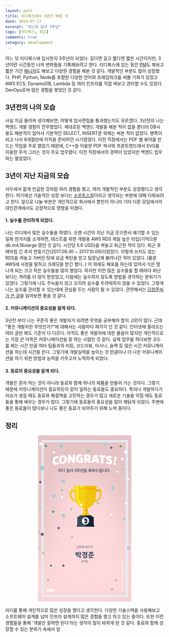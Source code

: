 ```yaml
---
layout: post
title: 리디북스에서 3년간 배운 것
date: 2019-07-17
excerpt: "어느덧 입사 3주년"
tags: [리디북스, 회고]
comments: true
category: development
---
```


어느 덧 리디북스에 입사한지 3주년이 되었다. 길다면 길고 짧다면 짧은 시간이지만, 3년이란 시간동안 나의 변화들을 기록해보려고 한다.
리디북스에 있는 동안 [PM](/ridi-romance-serial-development/)도 해보고 짧은 기간 [매니저](/look-back-2018/)도 해보고
다양한 경험을 해본 것 같다. 개발적인 부분도 많이 성장했다. PHP, Python, Node를 포함한 다양한 언어와 프레임워크를 써볼 기회가 있었고
AWS ECS, DynamoDB, Lambda 등 여러 인프라를 직접 써보고 관리할 수도 있었다. DevOps로써 많은 경험을 쌓았던 것 같다.

## 3년전의 나의 모습
사실 지금 돌이켜 생각해보면, 어떻게 입사면접을 통과했는지도 모르겠다.
3년전의 나는 백엔드 개발 경험이 전무했었다. 제대로된 백엔드 개발을 해본 적이 없을 뿐더러 DB사용도 해본적이 없어서 기본적인 SELECT, INSERT문 외에는 써본 적이 없었다.
병특이 되고 나서 6개월만에 이직을 준비하던 시기였었다. 이전 직장에서는 PDF 웹 뷰어를 만드는 작업을 주로 했었기 때문에, C++을 이용한 PDF 파서와 프론트엔드에서 SVG를 이용한
주석 그리는 것이 주요 업무였다. 이전 직장에서의 경력이 있었지만 백엔드 업무와는 멀었었다.

## 3년이 지난 지금의 모습

서두에서 잚게 언급한 것처럼 여러 경험을 했고, 여러 개발적인 부분도 성장했다고 생각한다.
여기에선 기술적인 성장 보다는 [소프트스킬](https://en.wikipedia.org/wiki/Soft_skills)이라고 생각되는 부분에 대해 다뤄보려고 한다.
앞으로 나눌 부분은 개인적으로 회사에서 뿐만이 아니라 기타 다른 모임에서의 대인관계에서도 긍정적으로 영향을 미쳤다.

#### 1. 실수를 관리하게 되었다.

나는 리디에서 많은 실수들을 하였다. 오랜 시간이 지난 지금 웃으면서 얘기할 수 있는 일화 한가지를 소개하면, 테스트를 위한 개발용 AWS RDS
제일 높은 타입(기억으론 db.m4.16xlarge 였던 것 같다. 시간당 5.6 USD)을 켜놓고 퇴근한 적이 있다. 퇴근 후 때마침 긴 추석 연휴기간(2017.09.30 ~ 2017.10.09)이었었다.
이렇게 쓰지도 않는 RDS을 켜놓고 가버린 탓에 요금 폭탄을 받고 팀장님께 불려나간 적이 있었다. (물론 AWS에 사정을 말하고 크레딧을 받긴 했다..)
이 외에도 배포를 하는데 있어서 식은 땀나게 되는 크고 작은 실수들을 많이 했었다. 
하지만 이런 많은 실수들을 할 때마다 비난보다는 격려를 더 많이 받았었고, 다음에는 실수하지 않도록 방법을 생각하는 분위기가 있었다.
그렇기에 나도 주눅들지 않고 오히려 실수를 두려워하지 않을 수 있었다.
그렇게 나는 실수를 관리할 수 있는데에 관심을 두는 사람이 될 수 있었다.
관련해서는 [김창준씨가 쓴 글](http://egloos.zum.com/agile/v/5774862)을 읽어보면 좋을 것 같다.

#### 2. 커뮤니케이션의 중요성을 알게 되다.

3년전 부터 나는 꾸준히 좋은 개발자가 되려면 무엇을 공부해야 할지 고민이 많다. 근데 "좋은 개발자란 무엇인가?"에 대해서는 사람마다 제각각 인 것 같다. 
인터넷에 올라오는 여러 글만 봐도 기준이 다 다르다. 아직도 좋은 개발자에 대한 물음이 많지만 개인적으로는 가장 큰 덕목은 커뮤니케이션을 잘 하는 사람인 것 같다.
실제 업무를 하다보면 코드를 짜는 시간 만큼 여러 팀들과의 미팅, 코드리뷰, 아사나, 슬랙 등 많은 시간 커뮤니케이션을 하는데 시간을 쓴다.
그렇기에 개발실력을 높이는 것 만큼이나 더 나은 커뮤니케이션을 하기 위한 방법과 능력을 키우고자 노력하게 되었다.

#### 3. 동료의 중요성을 알게 되다.

개발은 혼자 하는 것이 아니라 동료와 함께 하나의 제품을 만들어 가는 것이다. 그렇기 때문에 커뮤니케이션이 중요하듯이 같이 일하는 동료들도 중요하다.
특히나 개발하다가 이슈가 생길 때도 동료와 해결책을 고민하는 경우가 많고 새로운 기술을 익힐 때도 동료들을 통해 배우는 경우가 많다.
그렇기에 동료들의 중요성을 많이 깨닭게 되었다. 주변에 좋은 동료들이 많다보니 나도 좋은 동료가 되어주기 위해 노력 중이다.

## 정리

<center><img src="/assets/img/posts/ridibooks-3rd-year.png"/></center>

리디를 통해 개인적으로 많은 성장을 했다고 생각한다. 다양한 기술스택을 사용해보고 소프트웨어 설계를 넘어 인프라 설계까지 많은 경험을 했고 하고 있는 중이다.
또한 이런 경험들을 통해 '개발만 잘하면 된다'라는 생각이 많이 바뀌게 된 것 같다. 동료와 함께 성장할 수 있는 분위기 속에서 일